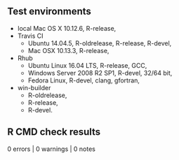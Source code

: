 ## Test environments
* local Mac OS X 10.12.6, R-release,
* Travis CI
  + Ubuntu 14.04.5, R-oldrelease, R-release, R-devel,
  + Mac OSX 10.13.3, R-release,
* Rhub
  + Ubuntu Linux 16.04 LTS, R-release, GCC,
  + Windows Server 2008 R2 SP1, R-devel, 32/64 bit,
  + Fedora Linux, R-devel, clang, gfortran,
* win-builder
  + R-oldrelease,
  + R-release,
  + R-devel.

## R CMD check results

0 errors | 0 warnings | 0 notes
